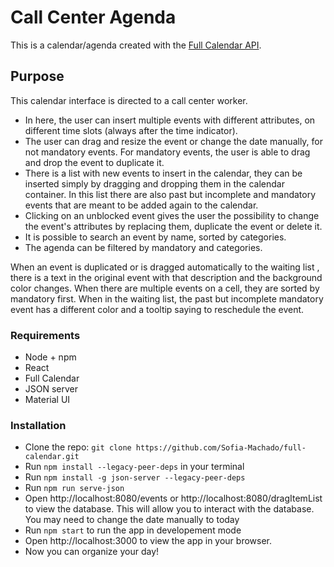 # Call Center Agenda

This is a calendar/agenda created with the [Full Calendar API](https://fullcalendar.io/).

## Purpose

This calendar interface is directed to a call center worker.
- In here, the user can insert multiple events with different attributes, on different time slots (always after the time indicator).
- The user can drag and resize the event or change the date manually, for not mandatory events. For mandatory events, the user is able to drag and drop the event to duplicate it.
- There is a list with new events to insert in the calendar, they can be inserted simply by dragging and dropping them in the calendar container. In this list there are also past but incomplete and mandatory events that are meant to be added again to the calendar.
- Clicking on an unblocked event gives the user the possibility to change the event's attributes by replacing them, duplicate the event or delete it.
- It is possible to search an event by name, sorted by categories.
- The agenda can be filtered by mandatory and categories.

When an event is duplicated or is dragged automatically to the waiting list , there is a text in the original event with that description and the background color changes.
When there are multiple events on a cell, they are sorted by mandatory first.
When in the waiting list, the past but incomplete mandatory event has a different color and a tooltip saying to reschedule the event.

### Requirements

- Node + npm
- React
- Full Calendar
- JSON server
- Material UI

### Installation

- Clone the repo: `git clone https://github.com/Sofia-Machado/full-calendar.git`
- Run `npm install --legacy-peer-deps` in your terminal
- Run `npm install -g json-server --legacy-peer-deps`
- Run `npm run serve-json`
- Open http://localhost:8080/events or http://localhost:8080/dragItemList to view the database. This will allow you to interact with the database. You may need to change the date manually to today
- Run `npm start` to run the app in developement mode
- Open http://localhost:3000 to view the app in your browser.
- Now you can organize your day!
